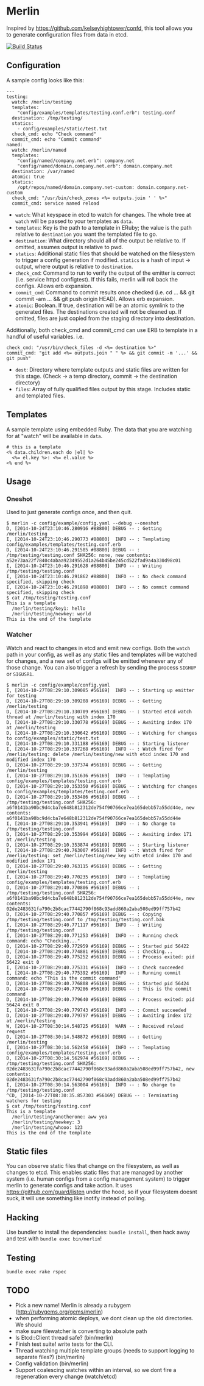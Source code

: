# Merlin

Inspired by https://github.com/kelseyhightower/confd, this tool allows you to generate configuration files from data in etcd.

[![Build Status](https://travis-ci.org/byxorna/merlin.png?branch=master)](https://travis-ci.org/byxorna/merlin) 

## Configuration

A sample config looks like this:

    ---
    testing:
      watch: /merlin/testing
      templates:
        "config/examples/templates/testing.conf.erb": testing.conf
      destination: /tmp/testing/
      statics:
        - config/examples/static/test.txt
      check_cmd: echo "Check command"
      commit_cmd: echo "Commit command"
    named:
      watch: /merlin/named
      templates:
        "config/named/company.net.erb": company.net
        "config/named/domain.company.net.erb": domain.company.net
      destination: /var/named
      atomic: true
      statics:
        /opt/repos/named/domain.company.net-custom: domain.company.net-custom
      check_cmd: "/usr/bin/check_zones <%= outputs.join ' ' %>"
      commit_cmd: service named reload

* ```watch```: What keyspace in etcd to watch for changes. The whole tree at ```watch``` will be passed to your templates as ```data```.
* ```templates```: Key is the path to a template in ERuby; the value is the path relative to ```destination``` you want the templated file to go.
* ```destination```: What directory should all of the output be relative to. If omitted, assumes output is relative to pwd.
* ```statics```: Additional static files that should be watched on the filesystem to trigger a config generation if modified. ```statics``` is a hash of input -> output, where output is relative to ```destination```.
* ```check_cmd```: Command to run to verify the output of the emitter is correct (i.e. service httpd configtest). If this fails, merlin will roll back the configs. Allows erb expansion.
* ```commit_cmd```: Command to commit results once checked (i.e. cd ... && git commit -am ... && git push origin HEAD). Allows erb expansion.
* ```atomic```: Boolean. If true, destination will be an atomic symlink to the generated files. The destinations created will not be cleaned up. If omitted, files are just copied from the staging directory into destination.

Additionally, both check_cmd and commit_cmd can use ERB to template in a handful of useful variables. i.e.

    check_cmd: "/usr/bin/check_files -d <%= destination %>"
    commit_cmd: "git add <%= outputs.join " " %> && git commit -m '...' && git push"

* ```dest```: Directory where template outputs and static files are written for this stage. (Check -> a temp directory, commit -> the destination directory)
* ```files```: Array of fully qualified files output by this stage. Includes static and templated files.

## Templates

A sample template using embedded Ruby. The data that you are watching for at "watch" will be available in ```data```.

    # this is a template
    <% data.children.each do |el| %>
      <%= el.key %>: <%= el.value %>
    <% end %>


## Usage

### Oneshot

Used to just generate configs once, and then quit.

    $ merlin -c config/example/config.yaml --debug --oneshot
    D, [2014-10-24T23:10:46.280916 #88800] DEBUG -- : Getting /merlin/testing
    I, [2014-10-24T23:10:46.290773 #88800]  INFO -- : Templating config/examples/templates/testing.conf.erb
    D, [2014-10-24T23:10:46.291585 #88800] DEBUG -- : /tmp/testing/testing.conf SHA256: none, new contents: a52e73aa22f7840c4abaa92349552d1a264b45be245cd522fad9a4a330d98c01
    I, [2014-10-24T23:10:46.291628 #88800]  INFO -- : Writing /tmp/testing/testing.conf
    I, [2014-10-24T23:10:46.291862 #88800]  INFO -- : No check command specified, skipping check
    I, [2014-10-24T23:10:46.291898 #88800]  INFO -- : No commit command specified, skipping check
    $ cat /tmp/testing/testing.conf
    This is a template
      /merlin/testing/key1: hello
      /merlin/testing/newkey: world
    This is the end of the template

### Watcher

Watch and react to changes in etcd and emit new configs. Both the ```watch``` path in your config, as well as any static files and templates will be watched for changes, and a new set of configs will be emitted whenever any of those change. You can also trigger a refresh by sending the process ```SIGHUP``` or ```SIGUSR1```.

    $ merlin -c config/example/config.yaml
    I, [2014-10-27T08:29:10.309085 #56169]  INFO -- : Starting up emitter for testing
    D, [2014-10-27T08:29:10.309208 #56169] DEBUG -- : Getting /merlin/testing
    D, [2014-10-27T08:29:10.330709 #56169] DEBUG -- : Started etcd watch thread at /merlin/testing with index 170
    D, [2014-10-27T08:29:10.330778 #56169] DEBUG -- : Awaiting index 170 at /merlin/testing
    D, [2014-10-27T08:29:10.330642 #56169] DEBUG -- : Watching for changes to config/examples/static/test.txt
    D, [2014-10-27T08:29:10.331188 #56169] DEBUG -- : Starting listener
    I, [2014-10-27T08:29:10.337268 #56169]  INFO -- : Watch fired for /merlin/testing: delete /merlin/testing/new with etcd index 170 and modified index 170
    D, [2014-10-27T08:29:10.337374 #56169] DEBUG -- : Getting /merlin/testing
    I, [2014-10-27T08:29:10.351636 #56169]  INFO -- : Templating config/examples/templates/testing.conf.erb
    D, [2014-10-27T08:29:10.353350 #56169] DEBUG -- : Watching for changes to config/examples/templates/testing.conf.erb
    D, [2014-10-27T08:29:10.353486 #56169] DEBUG -- : /tmp/testing/testing.conf SHA256: a6f0141ba90bc9d4cba7e648b812312de754f90766ce7ea165debb57a55dd44e, new contents: a6f0141ba90bc9d4cba7e648b812312de754f90766ce7ea165debb57a55dd44e
    I, [2014-10-27T08:29:10.353941 #56169]  INFO -- : No change to /tmp/testing/testing.conf
    D, [2014-10-27T08:29:10.353994 #56169] DEBUG -- : Awaiting index 171 at /merlin/testing
    D, [2014-10-27T08:29:10.353874 #56169] DEBUG -- : Starting listener
    I, [2014-10-27T08:29:40.763007 #56169]  INFO -- : Watch fired for /merlin/testing: set /merlin/testing/new_key with etcd index 170 and modified index 171
    D, [2014-10-27T08:29:40.763115 #56169] DEBUG -- : Getting /merlin/testing
    I, [2014-10-27T08:29:40.770235 #56169]  INFO -- : Templating config/examples/templates/testing.conf.erb
    D, [2014-10-27T08:29:40.770806 #56169] DEBUG -- : /tmp/testing/testing.conf SHA256: a6f0141ba90bc9d4cba7e648b812312de754f90766ce7ea165debb57a55dd44e, new contents: 02de2483631fa790c2b8cac77442790f868c93add860a2aba508ed99ff757b42
    D, [2014-10-27T08:29:40.770857 #56169] DEBUG -- : Copying /tmp/testing/testing.conf to /tmp/testing/testing.conf.bak
    I, [2014-10-27T08:29:40.771117 #56169]  INFO -- : Writing /tmp/testing/testing.conf
    I, [2014-10-27T08:29:40.771253 #56169]  INFO -- : Running check command: echo "Checking..."
    D, [2014-10-27T08:29:40.772959 #56169] DEBUG -- : Started pid 56422
    D, [2014-10-27T08:29:40.774881 #56169] DEBUG -- : Checking...
    D, [2014-10-27T08:29:40.775252 #56169] DEBUG -- : Process exited: pid 56422 exit 0
    I, [2014-10-27T08:29:40.775331 #56169]  INFO -- : Check succeeded
    I, [2014-10-27T08:29:40.775392 #56169]  INFO -- : Running commit command: echo "This is the commit command"
    D, [2014-10-27T08:29:40.776808 #56169] DEBUG -- : Started pid 56424
    D, [2014-10-27T08:29:40.779286 #56169] DEBUG -- : This is the commit command
    D, [2014-10-27T08:29:40.779640 #56169] DEBUG -- : Process exited: pid 56424 exit 0
    I, [2014-10-27T08:29:40.779743 #56169]  INFO -- : Commit succeeded
    D, [2014-10-27T08:29:40.779797 #56169] DEBUG -- : Awaiting index 172 at /merlin/testing
    W, [2014-10-27T08:30:14.548725 #56169]  WARN -- : Received reload request
    D, [2014-10-27T08:30:14.548872 #56169] DEBUG -- : Getting /merlin/testing
    I, [2014-10-27T08:30:14.562458 #56169]  INFO -- : Templating config/examples/templates/testing.conf.erb
    D, [2014-10-27T08:30:14.562974 #56169] DEBUG -- : /tmp/testing/testing.conf SHA256: 02de2483631fa790c2b8cac77442790f868c93add860a2aba508ed99ff757b42, new contents: 02de2483631fa790c2b8cac77442790f868c93add860a2aba508ed99ff757b42
    I, [2014-10-27T08:30:14.563004 #56169]  INFO -- : No change to /tmp/testing/testing.conf
    ^CD, [2014-10-27T08:30:35.857303 #56169] DEBUG -- : Terminating watchers for testing
    $ cat /tmp/testing/testing.conf
    This is a template
      /merlin/testing/anotherone: aww yea
      /merlin/testing/newkey: 3
      /merlin/testing/whooo: 123
    This is the end of the template

## Static files

You can observe static files that change on the filesystem, as well as changes to etcd. This enables static files that are managed by another system (i.e. human configs from a config management system) to trigger merlin to generate configs and take action. It uses https://github.com/guard/listen under the hood, so if your filesystem doesnt suck, it will use something like inotify instead of polling.

## Hacking

Use bundler to install the dependencies: ```bundle install```, then hack away and test with ```bundle exec bin/merlin```!

## Testing

```bundle exec rake rspec```

## TODO

* Pick a new name! Merlin is already a rubygem (http://rubygems.org/gems/merlin)
* when performing atomic deploys, we dont clean up the old directories. We should
* make sure filewatcher is converting to absolute path
* Is Etcd::Client thread safe? (bin/merlin)
* Finish test suite! write tests for the CLI.
* Thread watching multiple template groups (needs to support logging to separate files?) (bin/merlin)
* Config validation (bin/merlin)
* Support coalescing watches within an interval, so we dont fire a regeneration every change (watch/etcd)



